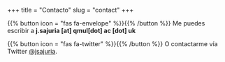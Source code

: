 +++
title = "Contacto"
slug = "contact"
+++

{{% button icon = "fas fa-envelope" %}}{{% /button %}} Me puedes escribir a **j.sajuria \[at\] qmul\[dot\] ac \[dot\] uk**

{{% button icon = "fas fa-twitter" %}}{{% /button %}} O contactarme vía Twitter [@jsajuria](https://twitter.com/jsajuria).